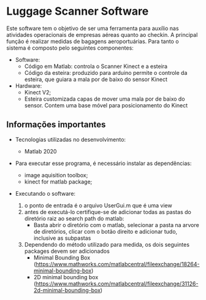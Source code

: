 # Luggage Scanner Software

Este software tem o objetivo de ser uma ferramenta para auxílio nas atividades operacionais de empresas aéreas quanto ao checkin.
A principal função é realizar medidas de bagagens aeroportuárias. Para tanto o sistema é composto pelo seguintes componentes:
- Software: 
	- Código em Matlab: controla o Scanner Kinect e a esteira
	- Código da esteira: produzido para arduino permite o controle da esteira, que guiara a mala por de baixo do sensor Kinect
- Hardware:
	- Kinect V2;
	- Esteira customizada capas de mover uma mala por de baixo do sensor. Contem uma base móvel para posicionamento do Kinect

## Informações importantes

- Tecnologias utilizadas no desenvolvimento:
    - Matlab 2020

- Para executar esse programa, é necessário instalar as dependências:
	- image aquisition toolbox;
	- kinect for matlab package;

- Executando o software:
	1. o ponto de entrada é o arquivo UserGui.m que é uma view
	2. antes de executá-lo certifique-se de adicionar todas as pastas do diretório raiz ao search path do matlab:
		- Basta abrir o diretório com o matlab, selecionar a pasta na arvore de diretórios, clicar com o botão direito e adicionar tudo, inclusive as subpastas
	3. Dependendo do método utilizado para medida, os dois seguintes packages devem ser adicionados
		- Minimal Bounding Box (https://www.mathworks.com/matlabcentral/fileexchange/18264-minimal-bounding-box)
		- 2D minimal bounding box (https://www.mathworks.com/matlabcentral/fileexchange/31126-2d-minimal-bounding-box)